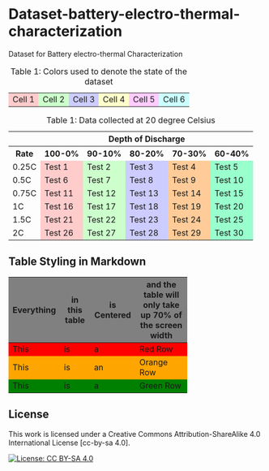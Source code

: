 # Dataset-battery-electro-thermal-characterization
Dataset for Battery electro-thermal Characterization



<table>
  <caption>Table 1: Colors used to denote the state of the dataset </caption>
  <tr>
    <td style="background-color: #ffcccc;">Cell 1</td>
    <td style="background-color: #ccffcc;">Cell 2</td>
    <td style="background-color: #ccccff;">Cell 3</td>
    <td style="background-color: #ffffcc;">Cell 4</td>
    <td style="background-color: #ffccff;">Cell 5</td>
    <td style="background-color: #ccffff;">Cell 6</td>
  </tr>
</table>

<table>
  <caption>Table 1: Data collected at 20 degree Celsius </caption>
  <tr>
    <th></th>
    <th colspan="5">Depth of Discharge</th>
  </tr>
  <tr>
    <th>Rate</th>
    <th>100-0%</th>
    <th>90-10%</th>
    <th>80-20%</th>
    <th>70-30%</th>
    <th>60-40%</th>
  </tr>
  <tr>
    <td>0.25C</td>
    <td style="background-color: #ffcccc;">Test 1</td>
    <td style="background-color: #ccffcc;">Test 2</td>
    <td style="background-color: #ccccff;">Test 3</td>
    <td style="background-color: #ffcc99;">Test 4</td>
    <td style="background-color: #99ffcc;">Test 5</td>
  </tr>
  <tr>
    <td>0.5C</td>
    <td style="background-color: #ffcccc;">Test 6</td>
    <td style="background-color: #ccffcc;">Test 7</td>
    <td style="background-color: #ccccff;">Test 8</td>
    <td style="background-color: #ffcc99;">Test 9</td>
    <td style="background-color: #99ffcc;">Test 10</td>
  </tr>
  <tr>
    <td>0.75C</td>
    <td style="background-color: #ffcccc;">Test 11</td>
    <td style="background-color: #ccffcc;">Test 12</td>
    <td style="background-color: #ccccff;">Test 13</td>
    <td style="background-color: #ffcc99;">Test 14</td>
    <td style="background-color: #99ffcc;">Test 15</td>
  </tr>
  <tr>
    <td>1C</td>
    <td style="background-color: #ffcccc;">Test 16</td>
    <td style="background-color: #ccffcc;">Test 17</td>
    <td style="background-color: #ccccff;">Test 18</td>
    <td style="background-color: #ffcc99;">Test 19</td>
    <td style="background-color: #99ffcc;">Test 20</td>
  </tr>
  <tr>
    <td>1.5C</td>
    <td style="background-color: #ffcccc;">Test 21</td>
    <td style="background-color: #ccffcc;">Test 22</td>
    <td style="background-color: #ccccff;">Test 23</td>
    <td style="background-color: #ffcc99;">Test 24</td>
    <td style="background-color: #99ffcc;">Test 25</td>
  </tr>
  <tr>
    <td>2C</td>
    <td style="background-color: #ffcccc;">Test 26</td>
    <td style="background-color: #ccffcc;">Test 27</td>
    <td style="background-color: #ccccff;">Test 28</td>
    <td style="background-color: #ffcc99;">Test 29</td>
    <td style="background-color: #99ffcc;">Test 30</td>
  </tr>
</table>

## Table Styling in Markdown

<style>
    .heatMap {
        width: 70%;
        text-align: center;
    }
    .heatMap th {
        background: grey;
        word-wrap: break-word;
        text-align: center;
    }
    .heatMap tr:nth-child(1) { background: red; }
    .heatMap tr:nth-child(2) { background: orange; }
    .heatMap tr:nth-child(3) { background: green; }
</style>

<div class="heatMap">

| Everything | in this table | is Centered | and the table will only take up 70% of the screen width | 
| -- | -- | -- | -- |
| This | is | a | Red Row |
| This | is | an | Orange Row |
| This | is | a | Green Row |

</div>
 

## License

This work is licensed under a Creative Commons Attribution-ShareAlike 4.0 International License [cc-by-sa 4.0].

[![License: CC BY-SA 4.0](https://img.shields.io/badge/License-CC_BY--SA_4.0-lightgrey.svg)](https://creativecommons.org/licenses/by-sa/4.0/)


